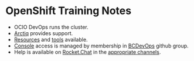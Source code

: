 OpenShift Training Notes
========================

- OCIO DevOps runs the cluster.
- [Arctiq] provides support.
- [Resources] and [tools] available.
- [Console] access is managed by membership in [BCDevOps] github group.
- Help is available on [Rocket.Chat] in the [appropriate channels].

[Arctiq]: https://www.arctiq.ca/
[Resources]: https://pathfinder-faq-ocio-pathfinder-prod.pathfinder.gov.bc.ca/
[tools]: https://github.com/BCDevOps/openshift-developer-tools
[Console]: https://console.pathfinder.gov.bc.ca:8443/console/projects
[BCDevOps]: https://github.com/bcdevops
[Rocket.Chat]: https://chat.pathfinder.gov.bc.ca/home
[appropriate channels]: https://developer.gov.bc.ca/Community-Enablers-and-Events/Chat-Channel-Conventions
